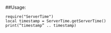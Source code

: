 ##Usage:

    require("ServerTime")
    local timestamp = ServerTime.getServerTime()
    print(“timestamp” .. timestamp)
